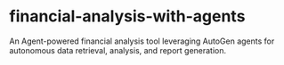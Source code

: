 # financial-analysis-with-agents
An Agent-powered financial analysis tool leveraging AutoGen agents for autonomous data retrieval, analysis, and report generation.
